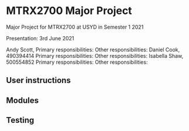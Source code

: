 # MTRX2700 Major Project
Major Project for MTRX2700 at USYD in Semester 1 2021 

Presentation: 3rd June 2021

Andy Scott, 
      Primary responsibilities:
      Other responsibilities:
Daniel Cook, 490394414
      Primary responsibilities:
      Other responsibilities:
Isabella Shaw, 500554852
      Primary responsibilities:
      Other responsibilities:
      
## User instructions      
      
## Modules

## Testing
